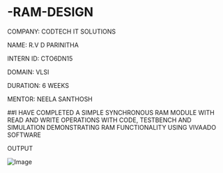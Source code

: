 # -RAM-DESIGN

COMPANY: CODTECH IT SOLUTIONS

NAME: R.V D PARINITHA

INTERN ID: CTO6DN15

DOMAIN: VLSI

DURATION: 6 WEEKS

MENTOR: NEELA SANTHOSH

 ##I HAVE COMPLETED A  SIMPLE SYNCHRONOUS RAM MODULE WITH READ AND WRITE OPERATIONS WITH CODE, TESTBENCH AND SIMULATION DEMONSTRATING RAM  FUNCTIONALITY USING VIVAADO  SOFTWARE 

 OUTPUT

 ![Image](https://github.com/user-attachments/assets/d3f7de21-ce42-4591-ba43-4e9ffb023f24)

  

 
 
